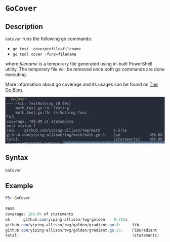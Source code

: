 # `GoCover`

## Description

`GoCover` runs the following go commands:

* `go test -coverprofile=filename`
* `go tool cover -func=filename`

where _filename_ is a temporary file generated using in-built PowerShell utility.
The temporary file will be removed once both go commands are done executing.

More information about go coverage and its usages can be found on [The Go Blog](https://blog.golang.org/cover).

<p align="center">
	<img src="img/GoCover.jpg" width="700px">
</p>


## Syntax

`GoCover`


## Example

```powershell
PS> GoCover

PASS
coverage: 100.0% of statements
ok      github.com/yiping-allison/twg/golden    0.762s
github.com/yiping-allison/twg/golden/gradient.go:8:     fib             100.0%
github.com/yiping-allison/twg/golden/gradient.go:25:    FibGradient     100.0%
total:                                                  (statements)    100.0%
```
